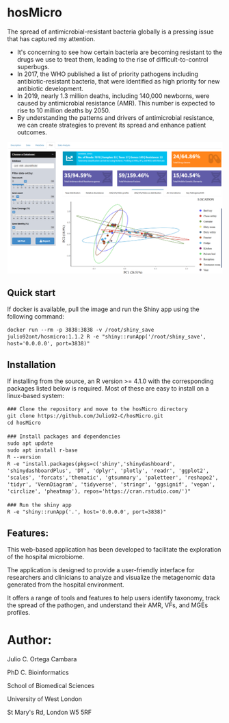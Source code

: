 # hosMicro
The spread of antimicrobial-resistant bacteria globally is a pressing issue that has captured my attention.

- It's concerning to see how certain bacteria are becoming resistant to the drugs we use to treat them, leading to the rise of difficult-to-control superbugs.
- In 2017, the WHO published a list of priority pathogens including antibiotic-resistant bacteria, that were identified as high priority for new antibiotic development.
- In 2019, nearly 1.3 million deaths, including 140,000 newborns, were caused by antimicrobial resistance (AMR). This number is expected to rise to 10 million deaths by 2050.
- By understanding the patterns and drivers of antimicrobial resistance, we can create strategies to prevent its spread and enhance patient outcomes.

![](www/hosMicro_shinnyApp.png)

## Quick start
If docker is available, pull the image and run the Shiny app using the following command:
```Sh
docker run --rm -p 3838:3838 -v /root/shiny_save julio92ont/hosmicro:1.1.2 R -e "shiny::runApp('/root/shiny_save', host='0.0.0.0', port=3838)"
```

## Installation
If installing from the source, an  R version >= 4.1.0 with the corresponding packages listed below is required. Most of these are easy to install on a linux-based system:
```Sh
### Clone the repository and move to the hosMicro directory
git clone https://github.com/Julio92-C/hosMicro.git
cd hosMicro

### Install packages and dependencies
sudo apt update
sudo apt install r-base
R --version
R -e "install.packages(pkgs=c('shiny','shinydashboard', 'shinydashboardPlus', 'DT', 'dplyr', 'plotly', 'readr', 'ggplot2', 'scales', 'forcats','thematic', 'gtsummary', 'paletteer', 'reshape2', 'tidyr', 'VennDiagram', 'tidyverse', 'stringr', 'ggsignif', 'vegan', 'circlize', 'pheatmap'), repos='https://cran.rstudio.com/')"

### Run the shiny app
R -e "shiny::runApp('.', host='0.0.0.0', port=3838)"
```

## Features:

This web-based application has been developed to facilitate the exploration of the hospital microbiome.

The application is designed to provide a user-friendly interface for researchers and clinicians to analyze and visualize the metagenomic data generated from the hospital environment.

It offers a range of tools and features to help users identify taxonomy, track the spread of the pathogen, and understand their AMR, VFs, and MGEs profiles.

# Author:
Julio C. Ortega Cambara 

PhD C. Bioinformatics

School of Biomedical Sciences

University of West London

St Mary's Rd, London W5 5RF
  
